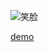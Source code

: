 ![笑脸](http://qcyoung.qiniudn.com/qcyoung/201610/smile.png)

[demo](http://codepen.io/yangzj1992/pen/mrNBdZ)

